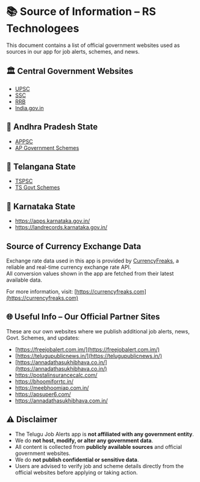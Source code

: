 # 📚 Source of Information – RS Technologees

This document contains a list of official government websites used as sources in our app for job alerts, schemes, and news.

## 🏛️ Central Government Websites
- [UPSC](https://www.upsc.gov.in/)
- [SSC](https://ssc.nic.in/)
- [RRB](http://www.rrbcdg.gov.in/)
- [India.gov.in](https://www.india.gov.in/)

## 📍 Andhra Pradesh State
- [APPSC](https://psc.ap.gov.in/)
- [AP Government Schemes](https://www.ap.gov.in/)

## 📍 Telangana State
- [TSPSC](https://www.tspsc.gov.in/)
- [TS Govt Schemes](https://www.telangana.gov.in/)

## 📍 Karnataka State
- https://apps.karnataka.gov.in/
- https://landrecords.karnataka.gov.in/

## Source of Currency Exchange Data
Exchange rate data used in this app is provided by [CurrencyFreaks](https://currencyfreaks.com), a reliable and real-time currency exchange rate API.  
All conversion values shown in the app are fetched from their latest available data.

For more information, visit: [https://currencyfreaks.com](https://currencyfreaks.com)


## 🌐 Useful Info – Our Official Partner Sites

These are our own websites where we publish additional job alerts, news, Govt. Schemes, and updates:

- [https://freejobalert.com.im/](https://freejobalert.com.im/)
- [https://telugupublicnews.in/](https://telugupublicnews.in/)
- [https://annadathasukhibhava.co.in/](https://annadathasukhibhava.co.in/)
- https://postalinsurancecalc.com/
- https://bhoomiforrtc.in/
- https://meebhoomiap.com.in/
- https://apsuper6.com/
- https://annadathasukhibhava.com.in/

## ⚠️ Disclaimer

- The Telugu Job Alerts app is **not affiliated with any government entity**.
- We do **not host, modify, or alter any government data**.
- All content is collected from **publicly available sources** and official government websites.
- We do **not publish confidential or sensitive data**.
- Users are advised to verify job and scheme details directly from the official websites before applying or taking action.
